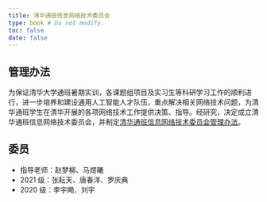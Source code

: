 ```yaml
---
title: 清华通班信息网络技术委员会
type: book # Do not modify.
toc: false
date: false
---
```



## 管理办法

为保证清华大学通班暑期实训，各课题组项目及实习生等科研学习工作的顺利进行，进一步培养和建设通用人工智能人才队伍，重点解决相关网络技术问题，为清华通班学生在清华开展的各项网络技术工作提供决策、指导。经研究，决定成立清华通班信息网络技术委员会，并制定[清华通班信息网络技术委员会管理办法](https://assets.tongclass.ac.cn/management/tech-committee/%E6%B8%85%E5%8D%8E%E9%80%9A%E7%8F%AD%E4%BF%A1%E6%81%AF%E7%BD%91%E7%BB%9C%E6%8A%80%E6%9C%AF%E5%A7%94%E5%91%98%E4%BC%9A%E7%AE%A1%E7%90%86%E5%8A%9E%E6%B3%95_20221110.pdf)。


## 委员

- 指导老师：赵梦柳、马煜曦
- 2021 级：张耘天、唐春洋、罗庆典
- 2020 级：李宇飏、刘宇
